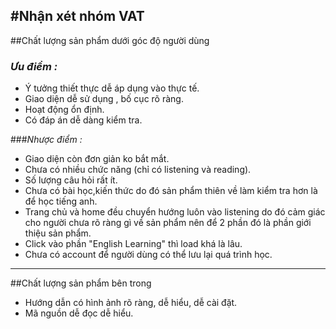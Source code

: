 #Nhận xét nhóm VAT
---
##Chất lượng sản phẩm dưới góc độ người dùng	
### *Ưu điểm :*
- Ý tưởng thiết thực dễ áp dụng vào thực tế.
- Giao diện dễ sử dụng , bố cục rõ ràng.
- Hoạt động ổn định.
- Có đáp án dễ dàng kiểm tra.

###*Nhược điểm :*
- Giao diện còn đơn giản ko bắt mắt.
- Chưa có nhiều chức năng (chỉ có listening và reading).
- Số lượng câu hỏi rất ít.
- Chưa có bài học,kiến thức do đó sản phẩm thiên về làm kiểm tra hơn là để học tiếng anh.
- Trang chủ và home đều chuyển hướng luôn vào listening do đó cảm giác cho người chưa rõ ràng gì về sản phẩm nên để 2 phần đó là phần giới thiệu sản phẩm.
- Click vào phần "English Learning" thì load khá là lâu.
- Chưa có account để người dùng có thể lưu lại quá trình học.
---
##Chất lượng sản phẩm bên trong
- Hướng dẫn có hình ảnh rõ ràng, dễ hiểu, dễ cài đặt.
- Mã nguồn dễ đọc dễ hiểu.
